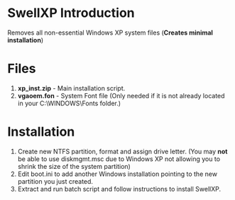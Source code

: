 # SwellXP Introduction
Removes all non-essential Windows XP system files (**Creates minimal installation**)

# Files
1. **xp_inst.zip** - Main installation script.
2. **vgaoem.fon** - System Font file (Only needed if it is not already located in your C:\WINDOWS\Fonts folder.)

# Installation
1. Create new NTFS partition, format and assign drive letter. (You may **not** be able to use diskmgmt.msc due to Windows XP not allowing you to shrink the size of the system partition)
2. Edit boot.ini to add another Windows installation pointing to the new partition you just created.
3. Extract and run batch script and follow instructions to install SwellXP.

